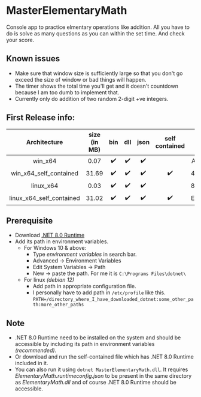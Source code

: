 # MasterElementaryMath
Console app to practice elmentary operations like addition. All you have to do is solve as many questions as you can within the set time. And check your score.

## Known issues
- Make sure that window size is sufficiently large so that you don't go exceed the size of window or bad things will happen.
- The timer shows the total time you'll get and it doesn't countdown because I am too dumb to implement that.
- Currently only do addition of two random 2-digit +ve integers.

## First Release info:
| Architecture | size (in MB) | bin | dll | json | self contained | SHA 256 |
| :---: | :---: | :---: | :---: | :---: | :---: | :---: |
| win_x64 | 0.07 | :heavy_check_mark: | :heavy_check_mark: | :heavy_check_mark: | | AF554C88C6B9A01F685E4B76498A0BF7EAE9B08094A892F10DBD7742FD1E68C9 |
| win_x64_self_contained | 31.69 | :heavy_check_mark: | :heavy_check_mark: | :heavy_check_mark: | :heavy_check_mark: | 4C7D1B8E714063F59D4EE935A3F749FCBD30D63EC791B51BA9F35AF12C77CA0B |
| linux_x64 | 0.03 | :heavy_check_mark: | :heavy_check_mark: | :heavy_check_mark: | | 817A071A3F9918DA5C69D847843BE65DC29DE45B1AF4B95FCB0E870CC01EE899 |
| linux_x64_self_contained | 31.02 | :heavy_check_mark: | :heavy_check_mark: | :heavy_check_mark: | :heavy_check_mark: | EAC51873B71689131F26F28D974D46838BC4522ADAB248C9740E48C95504E54B |

## Prerequisite
- Download [.NET 8.0 Runtime](https://dotnet.microsoft.com/en-us/download)
- Add its path in environment variables.
    - For Windows 10 & above:
         - Type *environment variables* in search bar.
         - Advanced -> Environment Variables
         - Edit System Variables -> Path
         - New -> paste the path. For me it is `C:\Programs Files\dotnet\`
    - For linux *(debian 12)*
         - Add path in appropriate configuration file.
         - I personally have to add path in `/etc/profile` like this. `PATH=/directory_where_I_have_downloaded_dotnet:some_other_path:more_other_paths`

## Note
- .NET 8.0 Runtime need to be installed on the system and should be accessible by including its path in environment variables *(recommended)*.
- Or download and run the self-contained file which has .NET 8.0 Runtime included in it.
- You can also run it using `dotnet MasterElementaryMath.dll`. It requires *ElementaryMath.runtimeconfig.json* to be present in the same directory as *ElementaryMath.dll* and of course .NET 8.0 Runtime should be accessible.
